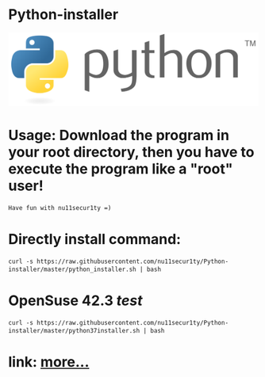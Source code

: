# Python-installer
![](https://github.com/nu11secur1ty/Python-installer/blob/master/Python_logo_and_wordmark.svg.png)
# Usage: Download the program in your root directory, then you have to execute the program like a "root" user! 
```
Have fun with nu11secur1ty =)
```
# Directly install command:
```
curl -s https://raw.githubusercontent.com/nu11secur1ty/Python-installer/master/python_installer.sh | bash
```
# OpenSuse 42.3 ***test***
```
curl -s https://raw.githubusercontent.com/nu11secur1ty/Python-installer/master/python37installer.sh | bash
```
# link: [more...](https://github.com/pyenv/pyenv/wiki/common-build-problems)
